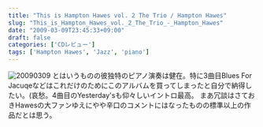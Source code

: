 ```yaml
---
title: "This is Hampton Hawes vol. 2 The Trio / Hampton Hawes"
slug: "This_is_Hampton_Hawes_vol._2_The_Trio_-_Hampton_Hawes"
date: "2009-03-09T23:45:33+09:00"
draft: false
categories: ['CDレビュー']
tags: ['Hampton Hawes', 'Jazz', 'piano']
---
```


![20090309](/wp-content/uploads/2009/03/20090309.jpg) とはいうものの彼独特のピアノ演奏は健在。特に3曲目Blues For Jacuqeなどはこれだけのためにこのアルバムを買ってしまったと自分で納得したい。(哀愁。4曲目のYesterday'sも仰々しいイントロ最高。 まあ冗談はさておきHawesの大ファンゆえにやや辛口のコメントにはなったものの標準以上の作品だとは思う。